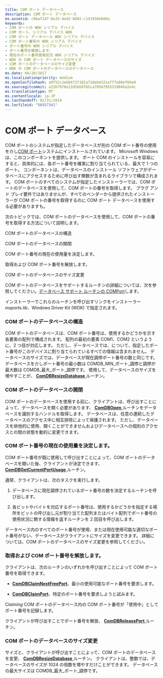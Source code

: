 ```yaml
---
title: COM ポート データベース
description: COM ポート データベース
ms.assetid: c9baf147-6e33-4ed2-b682-c141938eb0da
keywords:
- COM ポートの WDK シリアル デバイス
- COM ポート、シリアル デバイス WDK
- COM ポート データベース WDK シリアル デバイス
- COM ポート番号の WDK シリアル デバイス
- ポート番号の WDK シリアル デバイス
- ポート番号を解放します。
- 現在のポート番号使用状況 WDK シリアル デバイス
- WDK の COM ポート データベースのサイズ
- COM ポートのデータベースのサイズ変更
- WDK の COM ポートのデータベースのデータベース
ms.date: 04/20/2017
ms.localizationpriority: medium
ms.openlocfilehash: a9f52c2eb04737182a73deb4321afffe80ef04a9
ms.sourcegitcommit: a33b7978e22d5bb9f65ca7056f955319049a2e4c
ms.translationtype: MT
ms.contentlocale: ja-JP
ms.lasthandoff: 01/31/2019
ms.locfileid: "56557341"
---
```

# <a name="com-port-database"></a>COM ポート データベース





COM ポートのシステムが指定したデータベースが別の COM ポート番号の使用を介し[COM ポート](configuration-of-com-ports.md)システムにインストールされています。 Microsoft Windows は、このコンポーネントを提供します。 ポート COM のインストールを容易にすると、具体的には、各ポート番号を確実に割り当てられている、最大で 1 つのポート。 コンポーネントは、データベースのインストール ソフトウェアがデータベースにアクセスするために呼び出す関数が含まれるライブラリで構成されます。 COM ポートのすべてのシステムが指定したインストーラーでは、COM ポートのデータベースを使用して、COM ポートの番号を取得します。 プラグ アンド プレイ要件ではありませんが、すべてのベンダーから提供されたインストーラーが COM ポートの番号を取得するのに COM ポート データベースを使用する必要がありますも。

次のトピックでは、COM ポートのデータベースを使用して、COM ポートの番号を取得する方法について説明します。

COM ポートのデータベースの構造

COM ポートのデータベースの開閉

COM ポート番号の現在の使用量を決定します。

取得および COM ポート番号を解放します。

COM ポートのデータベースのサイズ変更

COM ポートのデータベースをサポートするルーチンの詳細については、次を参照してください。[データベース サポート ルーチンの COMPort](https://msdn.microsoft.com/library/windows/hardware/ff546483)します。

インストーラーでこれらのルーチンを呼び出すリンクをインストーラー *msports.lib*、Windows Driver Kit (WDK) で指定されます。

### <a name="structure-of-the-com-port-database"></a>COM ポートのデータベースの構造

COM ポートのデータベースは、COM ポート番号は、使用するかどうかを示す各要素の配列で構成されます。 配列の最初の要素 COM1、COM2 というように、2 つ目が対応します。 ただし、データベースでは、について、指定したポート番号がこのデバイスに割り当てられているすべての情報は含まれません。 データベースのサイズでは、データベースが現在調停ポート番号の数と同じです。 データベースを介しポート番号の最小数は COMDB\_MIN\_ポート\_調停と調停が最大数は COMDB\_最大\_ポート\_調停です。 使用して、データベースのサイズを増やすことが、 [ **ComDBResizeDatabase** ](https://msdn.microsoft.com/library/windows/hardware/ff546480)ルーチン。

### <a name="opening-and-closing-the-com-port-database"></a>COM ポートのデータベースの開閉

COM ポートのデータベースを使用する前に、クライアントは、呼び出すことによって、データベースを開く必要があります、 [ **ComDBOpen** ](https://msdn.microsoft.com/library/windows/hardware/ff546476)ルーチンをデータベースを識別するハンドルを取得します。 データベースは、任意の連続したデータベースのアクセス中に相互排除によって保護されます。 ただし、データベースを排他的に使用、開くことができませんおよびデータベースへの個別のアクセスとの間の状態を動的に変更できます。

### <a name="determining-the-current-usage-of-com-port-numbers"></a>COM ポート番号の現在の使用量を決定します。

COM ポート番号が既に使用して呼び出すことによって、COM ポートのデータベースを開いた後、クライアントが決定できます、 [ **ComDBGetCurrentPortUsage** ](https://msdn.microsoft.com/library/windows/hardware/ff546474)ルーチン。

通常、クライアントは、次のタスクを実行します。

1.  データベースに現在調停されているポート番号の数を決定するルーチンを呼び出します。

2.  各ビットやバイトを対応するポート番号は、使用するかどうかを指定する場所をビットの呼び出し元が割り当てた配列またはバイト配列でポート番号の使用状況に関する情報を返すルーチンを 2 回目を呼び出します。

データベース内のすべてのポート番号が使用、または現在使用可能な適切なポート番号がない、データベースがクライアントにサイズを変更できます。 詳細については、COM ポートのデータベースのサイズ変更を参照してください。

### <a name="obtaining-and-releasing-a-com-port-number"></a>取得および COM ポート番号を解放します。

クライアントは、次のルーチンのいずれかを呼び出すことによって COM ポート番号を取得できます。

-   [**ComDBClaimNextFreePort**](https://msdn.microsoft.com/library/windows/hardware/ff546469)、最小の使用可能なポート番号を要求します。

-   [**ComDBClaimPort**](https://msdn.microsoft.com/library/windows/hardware/ff546472)、特定のポート番号を要求しようと試みます。

C*laiming* COM ポートのデータベース内の COM ポート番号が「使用中」としてポート番号を記録します。

クライアントが呼び出すことでポート番号を解放、 [ **ComDBReleasePort** ](https://msdn.microsoft.com/library/windows/hardware/ff546477)ルーチン。

### <a name="resizing-the-com-port-database"></a>COM ポートのデータベースのサイズ変更

サイズと、クライアントが呼び出すことによって、COM ポートのデータベースを変更、 [ **ComDBResizeDatabase** ](https://msdn.microsoft.com/library/windows/hardware/ff546480)ルーチン。 クライアントは、整数では、データベースのサイズが 1024 の倍数を増やすだけことができます。 データベースの最大サイズは COMDB\_最大\_ポート\_調停です。

 

 




